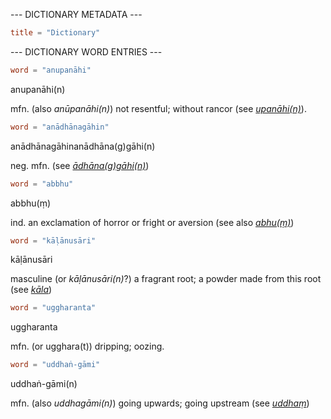 --- DICTIONARY METADATA ---

``` toml
title = "Dictionary"
```

--- DICTIONARY WORD ENTRIES ---

``` toml
word = "anupanāhi"
```

anupanāhi(n)

mfn. (also *anūpanāhi(n)*) not resentful; without rancor (see *[upanāhi(n)](/define/upanāhi(n))*).

``` toml
word = "anādhānagāhin"
```

anādhānagāhinanādhāna(g)gāhi(n)

neg. mfn. (see *[ādhāna(g)gāhi(n)](/define/ādhāna(g)gāhi(n))*)

``` toml
word = "abbhu"
```

abbhu(ṃ)

ind. an exclamation of horror or fright or aversion (see also *[abhu(ṃ)](/define/abhu(ṃ))*)

``` toml
word = "kāḷānusāri"
```

kāḷānusāri

masculine (or *kāḷānusāri(n)*?) a fragrant root; a powder made from this root (see *[kāla](/define/kāla)*)

``` toml
word = "uggharanta"
```

uggharanta

mfn. (or ugghara(t)) dripping; oozing.

``` toml
word = "uddhaṅ-gāmi"
```

uddhaṅ\-gāmi(n)

mfn. (also *uddhagāmi(n)*) going upwards; going upstream (see *[uddhaṃ](/define/uddhaṃ)*)
